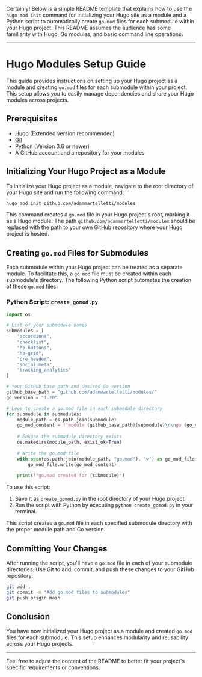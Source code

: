 Certainly! Below is a simple README template that explains how to use the `hugo mod init` command for initializing your Hugo site as a module and a Python script to automatically create `go.mod` files for each submodule within your Hugo project. This README assumes the audience has some familiarity with Hugo, Go modules, and basic command line operations.

---

# Hugo Modules Setup Guide

This guide provides instructions on setting up your Hugo project as a module and creating `go.mod` files for each submodule within your project. This setup allows you to easily manage dependencies and share your Hugo modules across projects.

## Prerequisites

- [Hugo](https://gohugo.io/getting-started/installing/) (Extended version recommended)
- [Git](https://git-scm.com/book/en/v2/Getting-Started-Installing-Git)
- [Python](https://www.python.org/downloads/) (Version 3.6 or newer)
- A GitHub account and a repository for your modules

## Initializing Your Hugo Project as a Module

To initialize your Hugo project as a module, navigate to the root directory of your Hugo site and run the following command:

```bash
hugo mod init github.com/adammartelletti/modules
```

This command creates a `go.mod` file in your Hugo project's root, marking it as a Hugo module. The path `github.com/adammartelletti/modules` should be replaced with the path to your own GitHub repository where your Hugo project is hosted.

## Creating `go.mod` Files for Submodules

Each submodule within your Hugo project can be treated as a separate module. To facilitate this, a `go.mod` file must be created within each submodule's directory. The following Python script automates the creation of these `go.mod` files.

### Python Script: `create_gomod.py`

```python
import os

# List of your submodule names
submodules = [
    "accordions",
    "checklist",
    "he-buttons",
    "he-grid",
    "pre_header",
    "social_meta",
    "tracking_analytics"
]

# Your GitHub base path and desired Go version
github_base_path = "github.com/adammartelletti/modules/"
go_version = "1.20"

# Loop to create a go.mod file in each submodule directory
for submodule in submodules:
    module_path = os.path.join(submodule)
    go_mod_content = f"module {github_base_path}{submodule}\n\ngo {go_version}\n"
    
    # Ensure the submodule directory exists
    os.makedirs(module_path, exist_ok=True)
    
    # Write the go.mod file
    with open(os.path.join(module_path, "go.mod"), 'w') as go_mod_file:
        go_mod_file.write(go_mod_content)
    
    print(f"go.mod created for {submodule}")
```

To use this script:

1. Save it as `create_gomod.py` in the root directory of your Hugo project.
2. Run the script with Python by executing `python create_gomod.py` in your terminal.

This script creates a `go.mod` file in each specified submodule directory with the proper module path and Go version.

## Committing Your Changes

After running the script, you'll have a `go.mod` file in each of your submodule directories. Use Git to add, commit, and push these changes to your GitHub repository:

```bash
git add .
git commit -m "Add go.mod files to submodules"
git push origin main
```

## Conclusion

You have now initialized your Hugo project as a module and created `go.mod` files for each submodule. This setup enhances modularity and reusability across your Hugo projects.

---

Feel free to adjust the content of the README to better fit your project's specific requirements or conventions.